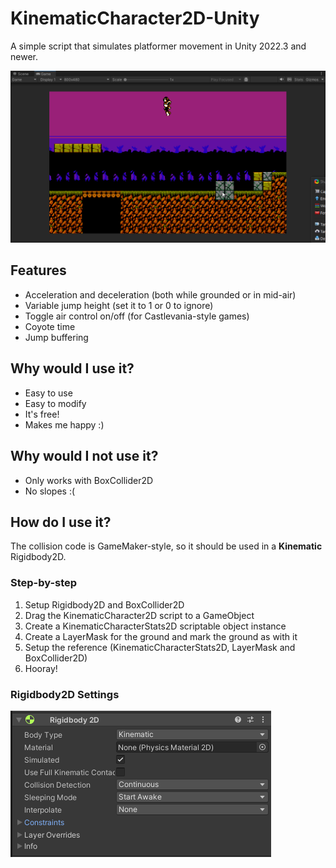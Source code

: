 # KinematicCharacter2D-Unity

A simple script that simulates platformer movement in Unity 2022.3 and newer.

![Demo of the script in action](./readme-images/demo.gif)

## Features
- Acceleration and deceleration (both while grounded or in mid-air)
- Variable jump height (set it to 1 or 0 to ignore)
- Toggle air control  on/off (for Castlevania-style games)
- Coyote time
- Jump buffering

## Why would I use it?
- Easy to use
- Easy to modify
- It's free!
- Makes me happy :)

## Why would I not use it?
- Only works with BoxCollider2D
- No slopes :(

## How do I use it?
The collision code is GameMaker-style, so it should be used in a **Kinematic** Rigidbody2D. 

### Step-by-step
1. Setup Rigidbody2D and BoxCollider2D
2. Drag the KinematicCharacter2D script to a GameObject
3. Create a KinematicCharacterStats2D scriptable object instance
4. Create a LayerMask for the ground and mark the ground as with it
5. Setup the reference (KinematicCharacterStats2D, LayerMask and BoxCollider2D)
6. Hooray!

### Rigidbody2D Settings
![Body Type should be set to Kinematic, Simuated is turned on and Collision Detection is set to continuous. The rest is default](./readme-images/rb2d-settings.png)
